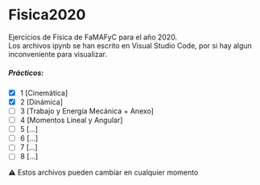 # Fisica2020
Ejercicios de Física de FaMAFyC para el año 2020.  
Los archivos ipynb se han escrito en Visual Studio Code, por si hay algun inconveniente para visualizar.  

##### Prácticos:
- [x] 1 [Cinemática]
- [x] 2 [Dinámica]
- [ ] 3 [Trabajo y Energía Mecánica + Anexo]
- [ ] 4 [Momentos Lineal y Angular]
- [ ] 5 [...]
- [ ] 6 [...]
- [ ] 7 [...]
- [ ] 8 [...]

:warning: Estos archivos pueden cambiar en cualquier momento
